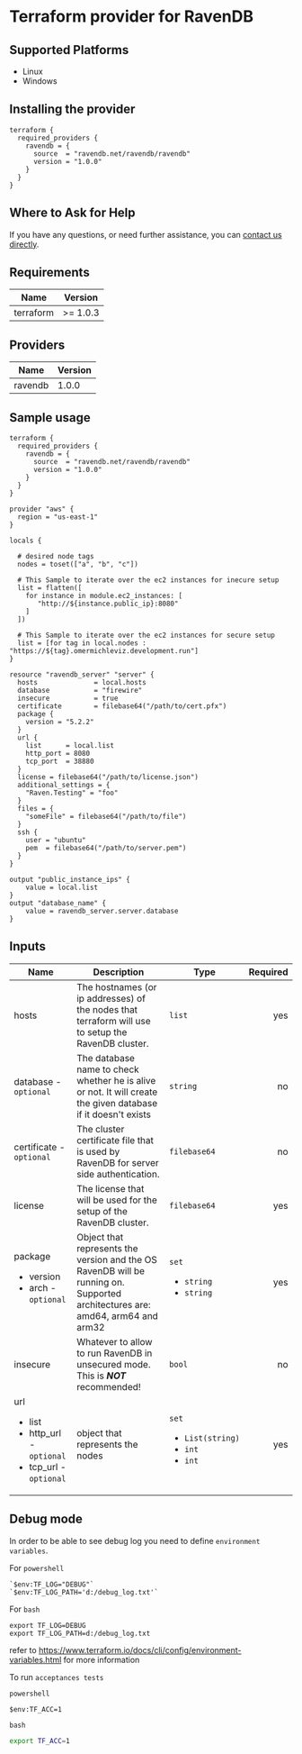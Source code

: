 # Terraform provider for RavenDB 

## Supported Platforms
 
 - Linux
 - Windows

## Installing the provider

```
terraform {
  required_providers {
    ravendb = {
      source  = "ravendb.net/ravendb/ravendb"
      version = "1.0.0"
    }
  }
}
```

## Where to Ask for Help

If you have any questions, or need further assistance, you can [contact us directly](https://ravendb.net/contact).

## Requirements

| Name | Version |
|------|---------|
| terraform | >= 1.0.3 |

## Providers

| Name | Version |
|------|---------|
|ravendb|1.0.0

## Sample usage

```hcl
terraform {
  required_providers {
    ravendb = {
      source  = "ravendb.net/ravendb/ravendb"
      version = "1.0.0"
    }
  }
}
    
provider "aws" {
  region = "us-east-1"
}

locals {

  # desired node tags
  nodes = toset(["a", "b", "c"])
  
  # This Sample to iterate over the ec2 instances for inecure setup
  list = flatten([
    for instance in module.ec2_instances: [
       "http://${instance.public_ip}:8080"
    ]
  ])
  
  # This Sample to iterate over the ec2 instances for secure setup
  list = [for tag in local.nodes : "https://${tag}.omermichleviz.development.run"]
}

resource "ravendb_server" "server" {
  hosts              = local.hosts
  database           = "firewire"
  insecure           = true
  certificate        = filebase64("/path/to/cert.pfx")
  package {
    version = "5.2.2"
  }
  url {
    list      = local.list
    http_port = 8080
    tcp_port  = 38880
  }
  license = filebase64("/path/to/license.json")
  additional_settings = {
    "Raven.Testing" = "foo"
  }
  files = {
    "someFile" = filebase64("/path/to/file")
  }
  ssh {
    user = "ubuntu"
    pem  = filebase64("/path/to/server.pem")
  }
}

output "public_instance_ips" {
    value = local.list
}
output "database_name" {
    value = ravendb_server.server.database
}
```

## Inputs
| Name | Description | Type  | Required |
|------|-------------|------|--------:|
| hosts | The hostnames (or ip addresses) of the nodes that terraform will use to setup the RavenDB cluster. | `list` | yes
| database - `optional` | The database name to check whether he is alive or not. It will create the given database if it doesn't exists | `string` | no |
| certificate - `optional` | The cluster certificate file that is used by RavenDB for server side authentication. | `filebase64` | no 
| license | The license that will be used for the setup of the RavenDB cluster. | `filebase64` |yes 
| package<ul><li>version</li><li>arch - `optional`</li>| Object that represents the version and the OS RavenDB will be running on. Supported architectures are: amd64, arm64 and arm32 | `set`<ul><li>`string`</li><li>`string`</li> | yes |
| insecure | Whatever to allow to run RavenDB in unsecured mode. This is ***NOT*** recommended! | `bool` | no |
| url<ul><li>list</li><li>http_url - `optional`</li><li>tcp_url - `optional`</li></ul>| object that represents the nodes | `set`<ul><li>`List(string)`</li><li>`int`</li> </li><li>`int`</li>  | yes |


## Debug mode

In order to be able to see debug log you need to define `environment variables`.


For `powershell`

```shell
`$env:TF_LOG="DEBUG"`
`$env:TF_LOG_PATH='d:/debug_log.txt'`
```

For `bash`
```shell
export TF_LOG=DEBUG
export TF_LOG_PATH=d:/debug_log.txt
```

refer to https://www.terraform.io/docs/cli/config/environment-variables.html for more information


To run `acceptances tests`

`powershell`
```shell
$env:TF_ACC=1
````

`bash`
```bash
export TF_ACC=1
```




